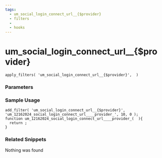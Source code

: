 ```yaml
---
tags: 
  - um_social_login_connect_url__{$provider}
  - filters
  - 
  - hooks
---
```

# um\_social\_login\_connect\_url\_\_{$provider}

``` php:no-line-numbers
apply_filters( 'um_social_login_connect_url__{$provider}',  )
```
<div class='hook-sep'></div>

### Parameters

<div class='hook-sep'></div>



### Sample Usage

``` php:no-line-numbers
add_filter( 'um_social_login_connect_url__{$provider}', 'um_12162024_social_login_connect_url____provider_', 10, 0 );
function um_12162024_social_login_connect_url____provider_(  ){
  return ;
}
```
<div class='hook-sep'></div>



### Related Snippets

Nothing was found

